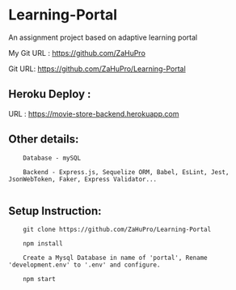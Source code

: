 # Learning-Portal
An assignment project based on adaptive learning portal

My Git URL : https://github.com/ZaHuPro

Git URL: https://github.com/ZaHuPro/Learning-Portal


## Heroku Deploy : 

   URL : https://movie-store-backend.herokuapp.com
    

## Other details:
```
    Database - mySQL
    
    Backend - Express.js, Sequelize ORM, Babel, EsLint, Jest, JsonWebToken, Faker, Express Validator... 
    
```
## Setup Instruction:

```
    git clone https://github.com/ZaHuPro/Learning-Portal

    npm install

    Create a Mysql Database in name of 'portal', Rename 'development.env' to '.env' and configure.

    npm start
    
```